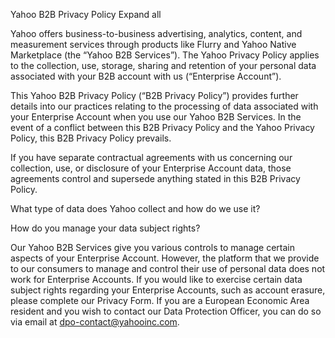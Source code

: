 Yahoo B2B Privacy Policy
Expand all

Yahoo offers business-to-business advertising, analytics, content, and measurement services through products like Flurry and Yahoo Native Marketplace (the “Yahoo B2B Services”). The Yahoo Privacy Policy applies to the collection, use, storage, sharing and retention of your personal data associated with your B2B account with us (“Enterprise Account”).

This Yahoo B2B Privacy Policy (“B2B Privacy Policy”) provides further details into our practices relating to the processing of data associated with your Enterprise Account when you use our Yahoo B2B Services. In the event of a conflict between this B2B Privacy Policy and the Yahoo Privacy Policy, this B2B Privacy Policy prevails.

If you have separate contractual agreements with us concerning our collection, use, or disclosure of your Enterprise Account data, those agreements control and supersede anything stated in this B2B Privacy Policy.

What type of data does Yahoo collect and how do we use it?

How do you manage your data subject rights?

Our Yahoo B2B Services give you various controls to manage certain aspects of your Enterprise Account. However, the platform that we provide to our consumers to manage and control their use of personal data does not work for Enterprise Accounts. If you would like to exercise certain data subject rights regarding your Enterprise Accounts, such as account erasure, please complete our Privacy Form. If you are a European Economic Area resident and you wish to contact our Data Protection Officer, you can do so via email at dpo-contact@yahooinc.com.